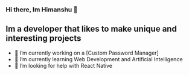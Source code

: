 ### Hi there, Im Himanshu 👋

## Im a developer that likes to make unique and interesting projects

- 🔭 I’m currently working on a [Custom Password Manager]
- 🌱 I’m currently learning Web Development and Artificial Intelligence 
- 🤔 I’m looking for help with React Native
